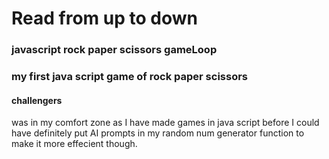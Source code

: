 # Read from up to down

### javascript rock paper scissors gameLoop

### my first java script game of rock paper scissors

#### challengers

was in my comfort zone as I have made games in java script before I could have
definitely put AI prompts in my random num generator function to make it more
effecient though.
